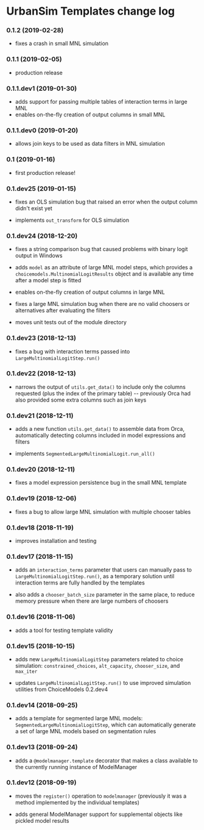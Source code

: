 # UrbanSim Templates change log

### 0.1.2 (2019-02-28)

- fixes a crash in small MNL simulation

### 0.1.1 (2019-02-05)

- production release

### 0.1.1.dev1 (2019-01-30)

- adds support for passing multiple tables of interaction terms in large MNL
- enables on-the-fly creation of output columns in small MNL

### 0.1.1.dev0 (2019-01-20)

- allows join keys to be used as data filters in MNL simulation

### 0.1 (2019-01-16)

- first production release!

### 0.1.dev25 (2019-01-15)

- fixes an OLS simulation bug that raised an error when the output column didn't exist yet

- implements `out_transform` for OLS simulation

### 0.1.dev24 (2018-12-20)

- fixes a string comparison bug that caused problems with binary logit output in Windows

- adds `model` as an attribute of large MNL model steps, which provides a `choicemodels.MultinomialLogitResults` object and is available any time after a model step is fitted

- enables on-the-fly creation of output columns in large MNL

- fixes a large MNL simulation bug when there are no valid choosers or alternatives after evaluating the filters

- moves unit tests out of the module directory

### 0.1.dev23 (2018-12-13)

- fixes a bug with interaction terms passed into `LargeMultinomialLogitStep.run()`

### 0.1.dev22 (2018-12-13)

- narrows the output of `utils.get_data()` to include only the columns requested (plus the index of the primary table) -- previously Orca had also provided some extra columns such as join keys

### 0.1.dev21 (2018-12-11)

- adds a new function `utils.get_data()` to assemble data from Orca, automatically detecting columns included in model expressions and filters

- implements `SegmentedLargeMultinomialLogit.run_all()`

### 0.1.dev20 (2018-12-11)

- fixes a model expression persistence bug in the small MNL template

### 0.1.dev19 (2018-12-06)

- fixes a bug to allow large MNL simulation with multiple chooser tables

### 0.1.dev18 (2018-11-19)

- improves installation and testing

### 0.1.dev17 (2018-11-15)

- adds an `interaction_terms` parameter that users can manually pass to `LargeMultinomialLogitStep.run()`, as a temporary solution until interaction terms are fully handled by the templates

- also adds a `chooser_batch_size` parameter in the same place, to reduce memory pressure when there are large numbers of choosers

### 0.1.dev16 (2018-11-06)

- adds a tool for testing template validity

### 0.1.dev15 (2018-10-15)

- adds new `LargeMultinomialLogitStep` parameters related to choice simulation: `constrained_choices`, `alt_capacity`, `chooser_size`, and `max_iter`

- updates `LargeMultinomialLogitStep.run()` to use improved simulation utilities from ChoiceModels 0.2.dev4

### 0.1.dev14 (2018-09-25)

- adds a template for segmented large MNL models: `SegmentedLargeMultinomialLogitStep`, which can automatically generate a set of large MNL models based on segmentation rules

### 0.1.dev13 (2018-09-24)

- adds a `@modelmanager.template` decorator that makes a class available to the currently running instance of ModelManager

### 0.1.dev12 (2018-09-19)

- moves the `register()` operation to `modelmanager` (previously it was a method implemented by the individual templates)

- adds general ModelManager support for supplemental objects like pickled model results